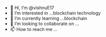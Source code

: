 - 👋 Hi, I’m @vishnuE17
- 👀 I’m interested in ...blockchain technology
- 🌱 I’m currently learning ...blockchain
- 💞️ I’m looking to collaborate on ...
- 📫 How to reach me ...

<!---
vishnuE17/vishnuE17 is a ✨ special ✨ repository because its `README.md` (this file) appears on your GitHub profile.
You can click the Preview link to take a look at your changes.
--->
